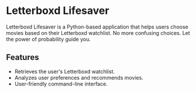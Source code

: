 # Letterboxd Lifesaver

Letterboxd Lifesaver is a Python-based application that helps users choose movies based on their Letterboxd watchlist. No more confusing choices. Let the power of probability guide you.

## Features

- Retrieves the user's Letterboxd watchlist.
- Analyzes user preferences and recommends movies.
- User-friendly command-line interface.
